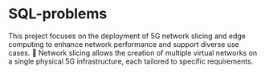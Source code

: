 # SQL-problems

This project focuses on the deployment of 5G network slicing and edge computing to enhance network 
performance and support diverse use cases.
 Network slicing allows the creation of multiple virtual networks on a single physical 5G infrastructure, each tailored
to specific requirements.
